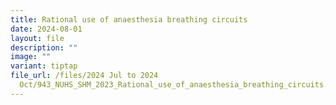 ```yaml
---
title: Rational use of anaesthesia breathing circuits
date: 2024-08-01
layout: file
description: ""
image: ""
variant: tiptap
file_url: /files/2024 Jul to 2024
  Oct/943_NUHS_SHM_2023_Rational_use_of_anaesthesia_breathing_circuits.pdf
---
```

